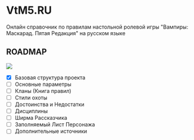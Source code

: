 # VtM5.RU 

Онлайн справочник по правилам настольной ролевой игры "Вампиры: Маскарад. Пятая Редакция" на русском языке


## ROADMAP
![](https://geps.dev/progress/5)

- [x] Базовая структура проекта
- [ ] Основные параметры
- [ ] Кланы (Книга правил)
- [ ] Стили охоты
- [ ] Достоинства и Недостатки
- [ ] Дисциплины
- [ ] Ширма Рассказчика
- [ ] Заполняемый Лист Персонажа
- [ ] Дополнительные источники